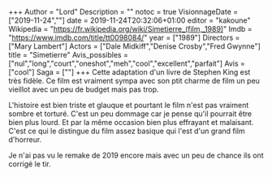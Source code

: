+++
Author = "Lord"
Description = ""
notoc = true
VisionnageDate = ["2019-11-24",""]
date = 2019-11-24T20:32:06+01:00
editor = "kakoune"
Wikipedia = "https://fr.wikipedia.org/wiki/Simetierre_(film,_1989)"
Imdb = "https://www.imdb.com/title/tt0098084/"
year = ["1989"]
Directors = ["Mary Lambert"]
Actors = ["Dale Midkiff","Denise Crosby","Fred Gwynne"]
title = "Simetierre"
Avis_possibles = ["nul","long","court","oneshot","meh","cool","excellent","parfait"]
Avis = ["cool"] 
Saga = [""]
+++
Cette adaptation d'un livre de Stephen King est très fidèle.
Ce film est vraiment sympa avec son ptit charme de film un peu vieillot avec un peu de budget mais pas trop.

L'histoire est bien triste et glauque et pourtant le film n'est pas vraiment sombre et torturé.
C'est un peu dommage car je pense qu'il pourrait être bien plus lourd.
Et par la même occasion bien plus effrayant et malaisant.
C'est ce qui le distingue du film assez basique qui l'est d'un grand film d'horreur.

Je n'ai pas vu le remake de 2019 encore mais avec un peu de chance ils ont corrigé le tir.

